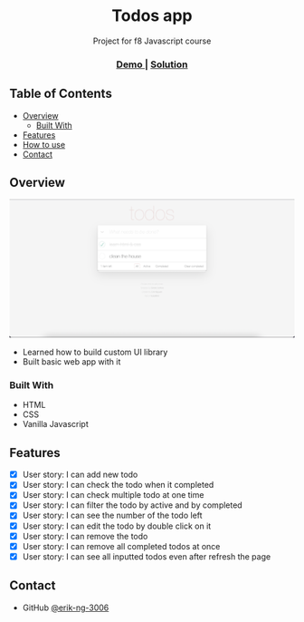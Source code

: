 <!-- Please update value in the {}  -->

<h1 align="center">Todos app</h1>

<div align="center">
   Project for f8 Javascript course
</div>

<div align="center">
  <h3>
    <a href="https://storied-cranachan-76a843.netlify.app/">
      Demo
    </a>
    <span> | </span>
    <a href="https://github.com/erik-ng-3006/todos-app">
      Solution
    </a>
  </h3>
</div>

<!-- TABLE OF CONTENTS -->

## Table of Contents

-   [Overview](#overview)
    -   [Built With](#built-with)
-   [Features](#features)
-   [How to use](#how-to-use)
-   [Contact](#contact)

<!-- OVERVIEW -->

## Overview

![screenshot](https://github.com/erik-ng-3006/todos-app/blob/main/util/img/screenshot.png)

-   Learned how to build custom UI library
-   Built basic web app with it

### Built With

<!-- This section should list any major frameworks that you built your project using. Here are a few examples.-->

-   HTML
-   CSS
-   Vanilla Javascript

## Features

<!-- List the features of your application or follow the template. Don't share the figma file here :) -->

-   [x] User story: I can add new todo
-   [x] User story: I can check the todo when it completed
-   [x] User story: I can check multiple todo at one time
-   [x] User story: I can filter the todo by active and by completed
-   [x] User story: I can see the number of the todo left
-   [x] User story: I can edit the todo by double click on it
-   [x] User story: I can remove the todo
-   [x] User story: I can remove all completed todos at once
-   [x] User story: I can see all inputted todos even after refresh the page

## Contact

-   GitHub [@erik-ng-3006](https://github.com/erik-ng-3006)

